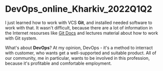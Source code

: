 # DevOps_online_Kharkiv_2022Q1Q2
I just learned how to work with VCS **Git**, and installed needed software to work with that.
It wasn't difficult, because there are a lot of information in the Internet resourses like [Git Docs](https://git-scm.com/docs) and lectures material about how to work with Git system.

What's about __DevOps__?
At my opinion, DevOps - it's a method to interract with customer, who wants get a well-supported and suitable product.
All of our community, me in particular, wants to be involved in this profession, because it's profitable and comfortable employment.